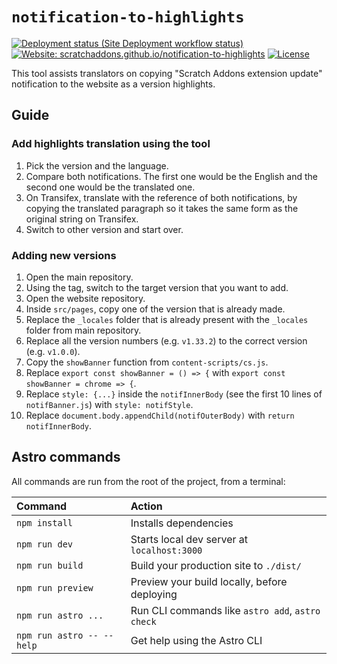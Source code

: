 # `notification-to-highlights`

[![Deployment status (Site Deployment workflow status)](https://img.shields.io/github/actions/workflow/status/ScratchAddons/notification-to-highlights/deploy.yml?label=deploy&style=flat-square)](https://github.com/ScratchAddons/website-v2/actions/workflows/deploy.yml) 
[![Website: scratchaddons.github.io/notification-to-highlights](https://img.shields.io/badge/website-/notification--to--highlights-ff7b26.svg?style=flat-square)](https://scratchaddons.github.io/notification-to-highlights/) 
[![License](https://img.shields.io/github/license/ScratchAddons/website-v2?style=flat-square)](https://github.com/ScratchAddons/notification-to-highlights/blob/master/LICENSE)

This tool assists translators on copying "Scratch Addons extension update" notification to the website as a version highlights.

## Guide

### Add highlights translation using the tool

1. Pick the version and the language.
2. Compare both notifications. The first one would be the English and the second one would be the translated one.
3. On Transifex, translate with the reference of both notifications, by copying the translated paragraph so it takes the same form as the original string on Transifex.
4. Switch to other version and start over. 

### Adding new versions

1. Open the main repository.
2. Using the tag, switch to the target version that you want to add.
3. Open the website repository.
4. Inside `src/pages`, copy one of the version that is already made.
5. Replace the `_locales` folder that is already present with the `_locales` folder from main repository.
7. Replace all the version numbers (e.g. `v1.33.2`) to the correct version (e.g. `v1.0.0`).
8. Copy the `showBanner` function from `content-scripts/cs.js`.
9. Replace `export const showBanner = () => {` with `export const showBanner = chrome => {`.
10. Replace `style: {...}` inside the `notifInnerBody` (see the first 10 lines of `notifBanner.js`) with `style: notifStyle`.
11. Replace `document.body.appendChild(notifOuterBody)` with `return notifInnerBody`.

## Astro commands

All commands are run from the root of the project, from a terminal:

| Command                   | Action                                           |
| :------------------------ | :----------------------------------------------- |
| `npm install`             | Installs dependencies                            |
| `npm run dev`             | Starts local dev server at `localhost:3000`      |
| `npm run build`           | Build your production site to `./dist/`          |
| `npm run preview`         | Preview your build locally, before deploying     |
| `npm run astro ...`       | Run CLI commands like `astro add`, `astro check` |
| `npm run astro -- --help` | Get help using the Astro CLI                     |
